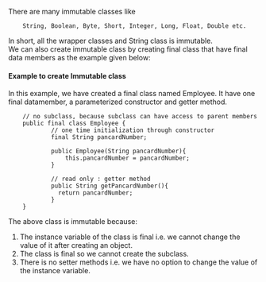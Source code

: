 
There are many immutable classes like 
        
        String, Boolean, Byte, Short, Integer, Long, Float, Double etc. 

In short, all the wrapper classes and String class is immutable.  
We can also create immutable class by creating final class that have final data members as the example given below:

#### Example to create Immutable class

In this example, we have created a final class named Employee. It have one final datamember, a parameterized constructor and getter method.

        // no subclass, because subclass can have access to parent members
        public final class Employee {
                // one time initialization through constructor
                final String pancardNumber;
                
                public Employee(String pancardNumber){  
                    this.pancardNumber = pancardNumber;  
                }  

                // read only : getter method
                public String getPancardNumber(){  
                  return pancardNumber;  
                }  
        }
        
The above class is immutable because:

1. The instance variable of the class is final i.e. we cannot change the value of it after creating an object.
2. The class is final so we cannot create the subclass.
3. There is no setter methods i.e. we have no option to change the value of the instance variable.
